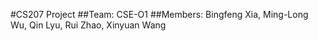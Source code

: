 #CS207 Project
##Team: CSE-O1
##Members: Bingfeng Xia, Ming-Long Wu, Qin Lyu, Rui Zhao, Xinyuan Wang


